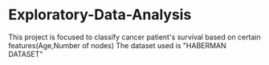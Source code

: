 # Exploratory-Data-Analysis
This project is focused to classify cancer patient's survival based on certain features(Age,Number of nodes)
The dataset used  is "HABERMAN DATASET"
